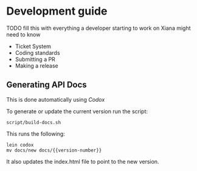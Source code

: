 # Development guide
TODO fill this with everything a developer starting to work on Xiana might need to know

* Ticket System
* Coding standards
* Submitting a PR
* Making a release


## Generating API Docs

This is done automatically using *Codox*

To generate or update the current version run the script:

```shell
script/build-docs.sh
```

This runs the following:

```shell
lein codox
mv docs/new docs/{{version-number}}
```

It also updates the index.html file to point to the new version.
